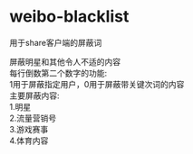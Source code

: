 # weibo-blacklist
用于share客户端的屏蔽词

屏蔽明星和其他令人不适的内容  
每行倒数第二个数字的功能:  
1用于屏蔽指定用户，0用于屏蔽带关键次词的内容  
主要屏蔽内容:  
1.明星  
2.流量营销号  
3.游戏赛事  
4.体育内容  
